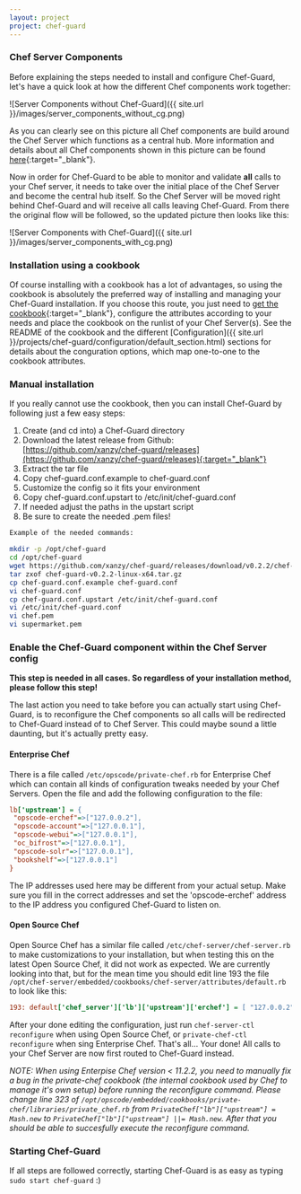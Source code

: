 ```yaml
---
layout: project
project: chef-guard
---
```


### Chef Server Components
Before explaining the steps needed to install and configure Chef-Guard, let's have a quick look at how the different Chef components work together:

![Server Components without Chef-Guard]({{ site.url }}/images/server_components_without_cg.png)

As you can clearly see on this picture all Chef components are build around the Chef Server which functions as a central hub. More information and details about all Chef components shown in this picture can be found [here](http://docs.opscode.com/server_components.html){:target="_blank"}.

Now in order for Chef-Guard to be able to monitor and validate **all** calls to your Chef server, it needs to take over the initial place of the Chef Server and become the central hub itself. So the Chef Server will be moved right behind Chef-Guard and will receive all calls leaving Chef-Guard. From there the original flow will be followed, so the updated picture then looks like this:

![Server Components with Chef-Guard]({{ site.url }}/images/server_components_with_cg.png)

### Installation using a cookbook
Of course installing with a cookbook has a lot of advantages, so using the cookbook is absolutely the preferred way of installing and managing your Chef-Guard installation. If you choose this route, you just need to [get the cookbook](https://supermarket.getchef.com/cookbooks/chef-guard){:target="_blank"}, configure the attributes according to your needs and place the cookbook on the runlist of your Chef Server(s). See the README of the cookbook and the different [Configuration]({{ site.url }}/projects/chef-guard/configuration/default_section.html) sections for details about the conguration options, which map one-to-one to the cookbook attributes.

### Manual installation
If you really cannot use the cookbook, then you can install Chef-Guard by following just a few easy steps:

1.  Create (and cd into) a Chef-Guard directory
2.  Download the latest release from Github: [https://github.com/xanzy/chef-guard/releases](https://github.com/xanzy/chef-guard/releases){:target="_blank"}
3.  Extract the tar file
4.  Copy chef-guard.conf.example to chef-guard.conf
5.  Customize the config so it fits your environment
6.  Copy chef-guard.conf.upstart to /etc/init/chef-guard.conf
7.  If needed adjust the paths in the upstart script
8.  Be sure to create the needed .pem files!

~~~ bash
Example of the needed commands:

mkdir -p /opt/chef-guard
cd /opt/chef-guard
wget https://github.com/xanzy/chef-guard/releases/download/v0.2.2/chef-guard-v0.2.2-linux-x64.tar.gz
tar zxof chef-guard-v0.2.2-linux-x64.tar.gz
cp chef-guard.conf.example chef-guard.conf
vi chef-guard.conf
cp chef-guard.conf.upstart /etc/init/chef-guard.conf
vi /etc/init/chef-guard.conf
vi chef.pem
vi supermarket.pem
~~~

### Enable the Chef-Guard component within the Chef Server config
**This step is needed in all cases. So regardless of your installation method, please follow this step!**

The last action you need to take before you can actually start using Chef-Guard, is to reconfigure the Chef components so all calls will be redirected to Chef-Guard instead of to Chef Server. This could maybe sound a little daunting, but it's actually pretty easy.

#### Enterprise Chef
There is a file called `/etc/opscode/private-chef.rb` for Enterprise Chef which can contain all kinds of configuration tweaks needed by your Chef Servers. Open the file and add the following configuration to the file:

~~~ ini
lb['upstream'] = {
 "opscode-erchef"=>["127.0.0.2"],
 "opscode-account"=>["127.0.0.1"],
 "opscode-webui"=>["127.0.0.1"],
 "oc_bifrost"=>["127.0.0.1"],
 "opscode-solr"=>["127.0.0.1"],
 "bookshelf"=>["127.0.0.1"]
}
~~~

The IP addresses used here may be different from your actual setup. Make sure you fill in the correct addresses and set the 'opscode-erchef' address to the IP address you configured Chef-Guard to listen on.

#### Open Source Chef
Open Source Chef has a similar file called `/etc/chef-server/chef-server.rb` to make customizations to your installation, but when testing this on the latest Open Source Chef, it did not work as expected. We are currently looking into that, but for the mean time you should edit line 193 the file `/opt/chef-server/embedded/cookbooks/chef-server/attributes/default.rb` to look like this:

~~~ ini
193: default['chef_server']['lb']['upstream']['erchef'] = [ "127.0.0.2" ]
~~~

After your done editing the configuration, just run `chef-server-ctl reconfigure` when using Open Source Chef, or `private-chef-ctl reconfigure` when sing Enterprise Chef. That's all... Your done! All calls to your Chef Server are now first routed to Chef-Guard instead.

_NOTE:  When using Enterpise Chef version < 11.2.2, you need to manually fix a bug in the private-chef cookbook (the internal cookbook used by Chef to manage it's own setup) before running the reconfigure command. Please change line 323 of `/opt/opscode/embedded/cookbooks/private-chef/libraries/private_chef.rb` from `PrivateChef["lb"]["upstream"] = Mash.new` to `PrivateChef["lb"]["upstream"] ||= Mash.new`. After that you should be able to succesfully execute the reconfigure command._

### Starting Chef-Guard
If all steps are followed correctly, starting Chef-Guard is as easy as typing `sudo start chef-guard` :)
